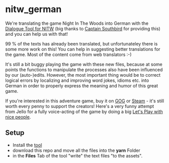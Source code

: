 # nitw_german
We're translating the game Night In The Woods into German with the [Dialogue Tool for NITW](https://github.com/captainsouthbird/NITW-Dialogue-Tool) (big thanks to [Captain Southbird](https://github.com/captainsouthbird) for providing this) and you can help us with that!

99 % of the texts has already been translated, but unfortunateley there is some more work on this! You can help in suggesting better translations for the game. Most of the content come from web translators :-)

It's still a bit buggy playing the game with these new files, because at some points the functions to manipulate the processes also have been influenced by our (auto-)edits.
However, the most important thing would be to correct logical errors by localizing and improving word jokes, idioms etc. into German in order to properly express the meaning and humor of this great game.

If you're interested in this adventure game, buy it on [GOG](https://www.gog.com/en/game/night_in_the_woods) or [Steam](https://store.steampowered.com/app/481510/Night_in_the_Woods/) - it's still worth every penny to support the creators!
Here's a very funny attempt from Jello for a fully voice-acting of the game by doing a big [Let's Play with nice people](https://www.youtube.com/watch?v=9hVzG5sU5TE&list=PLjneAxn7bEer7GAgxBFzhZFBV5OAm_yMG).

## Setup 
- Install the [tool](https://nightinthewoods-archive.fandom.com/wiki/Editing_Dialogue)
- download this repo and move all the files into the **yarn** Folder
- in the **Files** Tab of the tool "write" the text files "to the assets".
